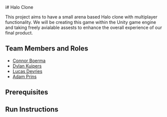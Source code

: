 i# Halo Clone

This project aims to have a small arena based Halo clone with multiplayer functionality. We will be creating this game within the Unity game engine and taking freely avialable assests to enhance the overall experience of our final product.

## Team Members and Roles

* [Connor Boerma](https://github.com/00conman/CIS350-HW2-Boerma "Named link title")
* [Dylan Kuipers](https://github.com/dkuipers13/CIS350-HW2-Kuipers.git "Named link title")
* [Lucas Devries](https://github.com/devrielu/CIS350-HW2-Devries "Named link title")
* [Adam Prins](https://github.com/Symbra/CIS350_HW2_Prins.git "Named link title")

## Prerequisites

## Run Instructions
